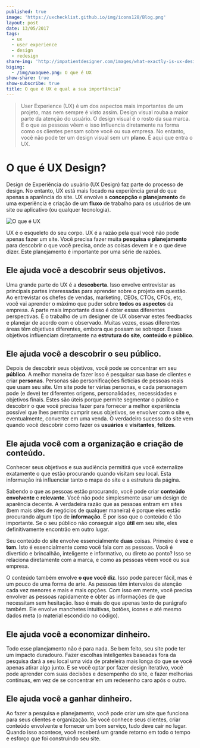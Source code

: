 ```yaml
---
published: true
image: 'https://uxchecklist.github.io/img/icons128/Blog.png'
layout: post
date: 13/05/2017
tags:
  - ux
  - user experience
  - design
  - redesign
share-img: 'http://impatientdesigner.com/images/what-exactly-is-ux-design-01.png'
bigimg:
  - /img/uxoquee.png: O que é UX
show-share: true
show-subscribe: true
title: O que é UX e qual a sua importância?
---
```

> User Experience (UX) é um dos aspectos mais importantes de um projeto, mas nem sempre é visto assim. Design visual rouba a maior parte da atenção do usuário. O design visual é o rosto da sua marca. É o que as pessoas vêem e isso influencia diretamente na forma como os clientes pensam sobre você ou sua empresa. No entanto, você não pode ter um design visual sem um **plano**. É aqui que entra o UX.


# O que é UX Design?
Design de Experiência do usuário (UX Design) faz parte do processo de design. No entanto, UX está mais focado na experiência geral do que apenas a aparência do site. UX envolve a **concepção** e **planejamento** de uma experiência e criação de um **fluxo** de trabalho para os usuários de um site ou aplicativo (ou qualquer tecnologia).

![O que é UX]({{site.baseurl}}/img/uxoquee.png)

UX é o esqueleto do seu corpo. UX é a razão pela qual você não pode apenas fazer um site. Você precisa fazer muita **pesquisa** e **planejamento** para descobrir o que você precisa, onde as coisas devem ir e o que deve dizer. Este planejamento é importante por uma série de razões.

## Ele ajuda você a descobrir seus objetivos.

Uma grande parte do UX é a **descoberta**. Isso envolve entrevistar as principais partes interessadas para aprender sobre o projeto em questão. Ao entrevistar os chefes de vendas, marketing, CEOs, CTOs, CFOs, etc, você vai aprender o máximo que puder sobre **todos os aspectos** da empresa. A parte mais importante disso é obter essas diferentes perspectivas. É o trabalho de um designer de UX observar estes feedbacks e planejar de acordo com o observado. Muitas vezes, essas diferentes áreas têm objetivos diferentes, embora que possam se sobrepor. Esses objetivos influenciam diretamente na **estrutura do site**, **conteúdo** e **público**.

## Ele ajuda você a descobrir o seu público.

Depois de descobrir seus objetivos, você pode se concentrar em seu **público**. A melhor maneira de fazer isso é pesquisar sua base de clientes e criar **personas**. Personas são personificações fictícias de pessoas reais que usam seu site. Um site pode ter várias personas, e cada personagem pode (e deve) ter diferentes origens, personalidades, necessidades e objetivos finais. Estes são úteis porque permite segmentar o público e descobrir o que você precisa fazer para fornecer a melhor experiência possível que lhes permita cumprir seus objetivos, se envolver com o site e, eventualmente, converter em uma venda. O verdadeiro sucesso do site vem quando você descobrir como fazer os **usuários** e **visitantes**, **felizes**.

## Ele ajuda você com a organização e criação de conteúdo.

Conhecer seus objetivos e sua audiência permitirá que você externalize exatamente o que  estão procurando quando visitam seu local. Esta informação irá influenciar tanto o mapa do site e a estrutura da página.

Sabendo o que as pessoas estão procurando, você pode criar **conteúdo envolvente** e **relevante**. Você não pode simplesmente usar um design de aparência decente. A verdadeira razão que as pessoas entram em sites (bem mais sites de negócios de qualquer maneira) é porque eles estão procurando algum tipo de **informação**. É por isso que o conteúdo é tão importante. Se o seu público não conseguir algo **útil** em seu site, eles definitivamente encontrão em outro lugar.

Seu conteúdo do site envolve essencialmente **duas** coisas. Primeiro é **voz** e **tom**. Isto é essencialmente como você fala com as pessoas. Você é divertido e brincalhão, inteligente e informativo, ou direto ao ponto? Isso se relaciona diretamente com a marca, e como as pessoas vêem você ou sua empresa.

O conteúdo também envolve **o que você diz**. Isso pode parecer fácil, mas é um pouco de uma forma de arte. As pessoas têm intervalos de atenção cada vez menores e mais e mais opções. Com isso em mente, você precisa envolver as pessoas rapidamente e obter as informações de que necessitam sem hesitação. Isso é mais do que apenas texto de parágrafo também. Ele envolve manchetes intuitivas, botões, ícones e até mesmo dados meta (o material escondido no código).

## Ele ajuda você a economizar dinheiro.

Todo esse planejamento não é para nada. Se bem feito, seu site pode ter um impacto duradouro. Fazer escolhas inteligentes baseadas fora da pesquisa dará a seu local uma vida de prateleira mais longa do que se você apenas atirar algo junto. E se você optar por fazer design iterativo, você pode aprender com suas decisões e desempenho do site, e fazer melhorias contínuas, em vez de se concentrar em um redesenho caro após o outro.

## Ele ajuda você a ganhar dinheiro.

Ao fazer a pesquisa e planejamento, você pode criar um site que funciona para seus clientes e organização. Se você conhece seus clientes, criar conteúdo envolvente e fornecer um bom serviço, tudo deve cair no lugar. Quando isso acontece, você receberá um grande retorno em todo o tempo e esforço que foi construindo seu site.

